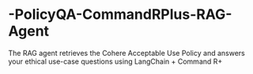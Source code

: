 # -PolicyQA-CommandRPlus-RAG-Agent
The RAG agent retrieves the Cohere Acceptable Use Policy and answers your ethical use-case questions using LangChain + Command R+
